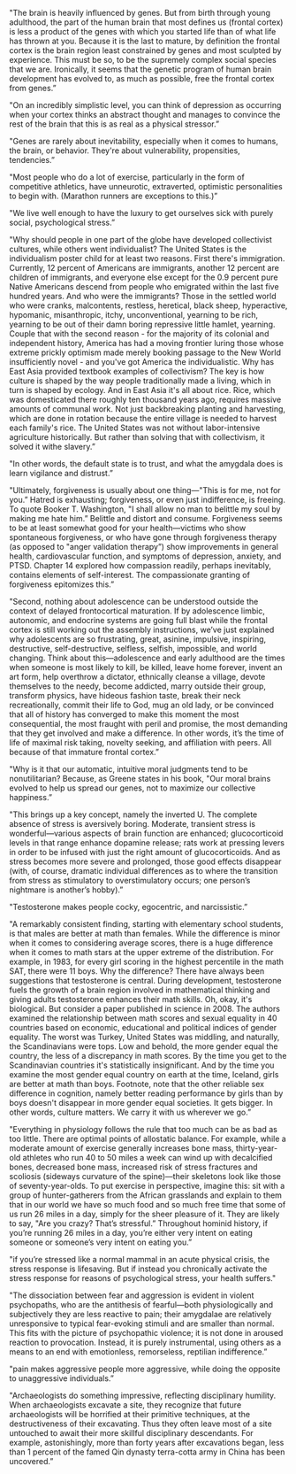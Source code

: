 ---
---
"The brain is heavily influenced by genes. But from birth through young adulthood, the part of the human brain that most defines us (frontal cortex) is less a product of the genes with which you started life than of what life has thrown at you. Because it is the last to mature, by definition the frontal cortex is the brain region least constrained by genes and most sculpted by experience. This must be so, to be the supremely complex social species that we are. Ironically, it seems that the genetic program of human brain development has evolved to, as much as possible, free the frontal cortex from genes.”

"On an incredibly simplistic level, you can think of depression as occurring when your cortex thinks an abstract thought and manages to convince the rest of the brain that this is as real as a physical stressor.”

"Genes are rarely about inevitability, especially when it comes to humans, the brain, or behavior. They're about vulnerability, propensities, tendencies.”

"Most people who do a lot of exercise, particularly in the form of competitive athletics, have unneurotic, extraverted, optimistic personalities to begin with. (Marathon runners are exceptions to this.)”

"We live well enough to have the luxury to get ourselves sick with purely social, psychological stress.”

"Why should people in one part of the globe have developed collectivist cultures, while others went individualist? The United States is the individualism poster child for at least two reasons. First there's immigration. Currently, 12 percent of Americans are immigrants, another 12 percent are children of immigrants, and everyone else except for the 0.9 percent pure Native Americans descend from people who emigrated within the last five hundred years. And who were the immigrants? Those in the settled world who were cranks, malcontents, restless, heretical, black sheep, hyperactive, hypomanic, misanthropic, itchy, unconventional, yearning to be rich, yearning to be out of their damn boring repressive little hamlet, yearning. Couple that with the second reason - for the majority of its colonial and independent history, America has had a moving frontier luring those whose extreme prickly optimism made merely booking passage to the New World insufficiently novel - and you've got America the individualistic.
Why has East Asia provided textbook examples of collectivism? The key is how culture is shaped by the way people traditionally made a living, which in turn is shaped by ecology. And in East Asia it's all about rice. Rice, which was domesticated there roughly ten thousand years ago, requires massive amounts of communal work. Not just backbreaking planting and harvesting, which are done in rotation because the entire village is needed to harvest each family's rice. The United States was not without labor-intensive agriculture historically. But rather than solving that with collectivism, it solved it withe slavery.”

"In other words, the default state is to trust, and what the amygdala does is learn vigilance and distrust.”

"Ultimately, forgiveness is usually about one thing—"This is for me, not for you.” Hatred is exhausting; forgiveness, or even just indifference, is freeing. To quote Booker T. Washington, "I shall allow no man to belittle my soul by making me hate him.” Belittle and distort and consume. Forgiveness seems to be at least somewhat good for your health—victims who show spontaneous forgiveness, or who have gone through forgiveness therapy (as opposed to "anger validation therapy”) show improvements in general health, cardiovascular function, and symptoms of depression, anxiety, and PTSD. Chapter 14 explored how compassion readily, perhaps inevitably, contains elements of self-interest. The compassionate granting of forgiveness epitomizes this.”


"Second, nothing about adolescence can be understood outside the context of delayed frontocortical maturation. If by adolescence limbic, autonomic, and endocrine systems are going full blast while the frontal cortex is still working out the assembly instructions, we’ve just explained why adolescents are so frustrating, great, asinine, impulsive, inspiring, destructive, self-destructive, selfless, selfish, impossible, and world changing. Think about this—adolescence and early adulthood are the times when someone is most likely to kill, be killed, leave home forever, invent an art form, help overthrow a dictator, ethnically cleanse a village, devote themselves to the needy, become addicted, marry outside their group, transform physics, have hideous fashion taste, break their neck recreationally, commit their life to God, mug an old lady, or be convinced that all of history has converged to make this moment the most consequential, the most fraught with peril and promise, the most demanding that they get involved and make a difference. In other words, it’s the time of life of maximal risk taking, novelty seeking, and affiliation with peers. All because of that immature frontal cortex.”

"Why is it that our automatic, intuitive moral judgments tend to be nonutilitarian? Because, as Greene states in his book, "Our moral brains evolved to help us spread our genes, not to maximize our collective happiness.”

"This brings up a key concept, namely the inverted U. The complete absence of stress is aversively boring. Moderate, transient stress is wonderful—various aspects of brain function are enhanced; glucocorticoid levels in that range enhance dopamine release; rats work at pressing levers in order to be infused with just the right amount of glucocorticoids. And as stress becomes more severe and prolonged, those good effects disappear (with, of course, dramatic individual differences as to where the transition from stress as stimulatory to overstimulatory occurs; one person’s nightmare is another’s hobby).”

"Testosterone makes people cocky, egocentric, and narcissistic.”

"A remarkably consistent finding, starting with elementary school students, is that males are better at math than females. While the difference is minor when it comes to considering average scores, there is a huge difference when it comes to math stars at the upper extreme of the distribution. For example, in 1983, for every girl scoring in the highest percentile in the math SAT, there were 11 boys.
Why the difference? There have always been suggestions that testosterone is central. During development, testosterone fuels the growth of a brain region involved in mathematical thinking and giving adults testosterone enhances their math skills. Oh, okay, it's biological. But consider a paper published in science in 2008. The authors examined the relationship between math scores and sexual equality in 40 countries based on economic, educational and political indices of gender equality. The worst was Turkey, United States was middling, and naturally, the Scandinavians were tops. Low and behold, the more gender equal the country, the less of a discrepancy in math scores. By the time you get to the Scandinavian countries it's statistically insignificant. And by the time you examine the most gender equal country on earth at the time, Iceland, girls are better at math than boys. Footnote, note that the other reliable sex difference in cognition, namely better reading performance by girls than by boys doesn't disappear in more gender equal societies. It gets bigger. In other words, culture matters. We carry it with us wherever we go.”

"Everything in physiology follows the rule that too much can be as bad as too little. There are optimal points of allostatic balance. For example, while a moderate amount of exercise generally increases bone mass, thirty-year-old athletes who run 40 to 50 miles a week can wind up with decalcified bones, decreased bone mass, increased risk of stress fractures and scoliosis (sideways curvature of the spine)—their skeletons look like those of seventy-year-olds. To put exercise in perspective, imagine this: sit with a group of hunter-gatherers from the African grasslands and explain to them that in our world we have so much food and so much free time that some of us run 26 miles in a day, simply for the sheer pleasure of it. They are likely to say, "Are you crazy? That’s stressful.” Throughout hominid history, if you’re running 26 miles in a day, you’re either very intent on eating someone or someone’s very intent on eating you.”

"if you’re stressed like a normal mammal in an acute physical crisis, the stress response is lifesaving. But if instead you chronically activate the stress response for reasons of psychological stress, your health suffers."

"The dissociation between fear and aggression is evident in violent psychopaths, who are the antithesis of fearful—both physiologically and subjectively they are less reactive to pain; their amygdalae are relatively unresponsive to typical fear-evoking stimuli and are smaller than normal. This fits with the picture of psychopathic violence; it is not done in aroused reaction to provocation. Instead, it is purely instrumental, using others as a means to an end with emotionless, remorseless, reptilian indifference.”

"pain makes aggressive people more aggressive, while doing the opposite to unaggressive individuals.”

"Archaeologists do something impressive, reflecting disciplinary humility. When archaeologists excavate a site, they recognize that future archaeologists will be horrified at their primitive techniques, at the destructiveness of their excavating. Thus they often leave most of a site untouched to await their more skillful disciplinary descendants. For example, astonishingly, more than forty years after excavations began, less than 1 percent of the famed Qin dynasty terra-cotta army in China has been uncovered.”

